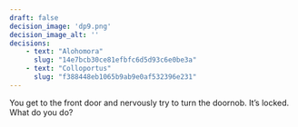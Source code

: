 ```yaml
---
draft: false
decision_image: 'dp9.png'
decision_image_alt: ''
decisions:
    - text: "Alohomora"
      slug: "14e7bcb30ce81efbfc6d5d93c6e0be3a"
    - text: "Colloportus"
      slug: "f388448eb1065b9ab9e0af532396e231"
---
```

You get to the front door and nervously try to turn the doornob. It’s locked. What do you do? 